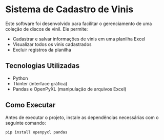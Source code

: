 # Sistema de Cadastro de Vinis

Este software foi desenvolvido para facilitar o gerenciamento de uma coleção de discos de vinil. Ele permite:

- Cadastrar e salvar informações de vinis em uma planilha Excel  
- Visualizar todos os vinis cadastrados  
- Excluir registros da planilha

## Tecnologias Utilizadas

- Python  
- Tkinter (interface gráfica)  
- Pandas e OpenPyXL (manipulação de arquivos Excel)

## Como Executar

Antes de executar o projeto, instale as dependências necessárias com o seguinte comando:

```bash
pip install openpyxl pandas
